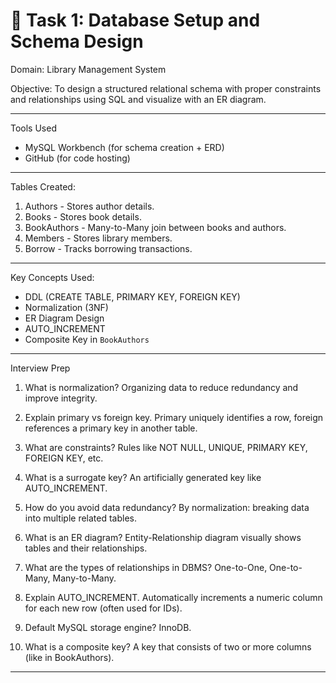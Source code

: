 # 📘 Task 1: Database Setup and Schema Design

Domain: Library Management System

 Objective:
To design a structured relational schema with proper constraints and relationships using SQL and visualize with an ER diagram.

---

 Tools Used
- MySQL Workbench (for schema creation + ERD)
- GitHub (for code hosting)

---

 Tables Created:
1. Authors - Stores author details.
2. Books - Stores book details.
3. BookAuthors - Many-to-Many join between books and authors.
4. Members - Stores library members.
5. Borrow - Tracks borrowing transactions.

---

Key Concepts Used:
- DDL (CREATE TABLE, PRIMARY KEY, FOREIGN KEY)
- Normalization (3NF)
- ER Diagram Design
- AUTO_INCREMENT
- Composite Key in `BookAuthors`

---
 Interview Prep

1. What is normalization?
   Organizing data to reduce redundancy and improve integrity.

2. Explain primary vs foreign key.
   Primary uniquely identifies a row, foreign references a primary key in another table.

3. What are constraints?
   Rules like NOT NULL, UNIQUE, PRIMARY KEY, FOREIGN KEY, etc.

4. What is a surrogate key?
   An artificially generated key like AUTO_INCREMENT.

5. How do you avoid data redundancy?
   By normalization: breaking data into multiple related tables.

6. What is an ER diagram?
   Entity-Relationship diagram visually shows tables and their relationships.

7. What are the types of relationships in DBMS?
   One-to-One, One-to-Many, Many-to-Many.

8. Explain AUTO_INCREMENT.
   Automatically increments a numeric column for each new row (often used for IDs).

9. Default MySQL storage engine?
   InnoDB.

10. What is a composite key?
    A key that consists of two or more columns (like in BookAuthors).

---

